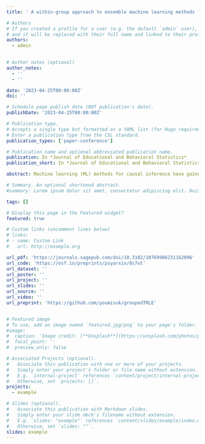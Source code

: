 ```yaml
---
title: ' A within-group approach to ensemble machine learning methods for causal inference in multilevel studies'

# Authors
# If you created a profile for a user (e.g. the default `admin` user), write the username (folder name) here
# and it will be replaced with their full name and linked to their profile.
authors:
  - admin
  

# Author notes (optional)
author_notes:
  - ''
  - ''

date: '2023-04-25T00:00:00Z'
doi: ''

# Schedule page publish date (NOT publication's date).
publishDate: '2023-04-25T00:00:00Z'

# Publication type.
# Accepts a single type but formatted as a YAML list (for Hugo requirements).
# Enter a publication type from the CSL standard.
publication_types: ['paper-conference']

# Publication name and optional abbreviated publication name.
publication: In *Journal of Educational and Behavioral Statistics*
publication_short: In *Journal of Educational and Behavioral Statistics*

abstract: Machine learning (ML) methods for causal inference have gained popularity due to their flexibility to predict the outcome model and the propensity score. In this article, we provide a within-group approach for ML-based causal inference methods in order to robustly estimate average treatment effects in multilevel studies when there is cluster-level unmeasured confounding. We focus on one particular ML-based causal inference method based on the targeted maximum likelihood estimation (TMLE) with an ensemble learner called SuperLearner. Through our simulation studies, we observe that training TMLE within groups of similar clusters helps remove bias from cluster-level unmeasured confounders. Also, using within-group propensity scores estimated from fixed effects logistic regression increases the robustness of the proposed within-group TMLE method. Even if the propensity scores are partially misspecified, the within-group TMLE still produces robust ATE estimates due to double robustness with flexible modeling, unlike parametric-based inverse propensity weighting methods. We demonstrate our proposed methods and conduct sensitivity analyses against the number of groups and individual-level unmeasured confounding to evaluate the effect of taking an eighth-grade algebra course on math achievement in the Early Childhood Longitudinal Study.

# Summary. An optional shortened abstract.
#summary: Lorem ipsum dolor sit amet, consectetur adipiscing elit. Duis posuere tellus ac convallis placerat. Proin tincidunt magna sed ex sollicitudin condimentum.

tags: []

# Display this page in the Featured widget?
featured: true

# Custom links (uncomment lines below)
# links:
# - name: Custom Link
#   url: http://example.org

url_pdf: 'https://journals.sagepub.com/doi/10.3102/10769986231162096'
url_code: 'https://osf.io/preprints/psyarxiv/8s7ut'
url_dataset: ''
url_poster: ''
url_project: ''
url_slides: ''
url_source: ''
url_video: ''
url_preprint: 'https://github.com/youmisuk/groupedTMLE'


# Featured image
# To use, add an image named `featured.jpg/png` to your page's folder.
#image:
#  caption: 'Image credit: [**Unsplash**](https://unsplash.com/photos/pLCdAaMFLTE)'
#  focal_point: ''
#  preview_only: false

# Associated Projects (optional).
#   Associate this publication with one or more of your projects.
#   Simply enter your project's folder or file name without extension.
#   E.g. `internal-project` references `content/project/internal-project/index.md`.
#   Otherwise, set `projects: []`.
projects:
  - example

# Slides (optional).
#   Associate this publication with Markdown slides.
#   Simply enter your slide deck's filename without extension.
#   E.g. `slides: "example"` references `content/slides/example/index.md`.
#   Otherwise, set `slides: ""`.
slides: example
---
```


